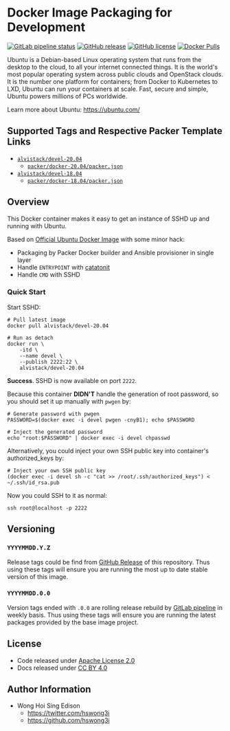 # Docker Image Packaging for Development

[![GitLab pipeline
status](https://img.shields.io/gitlab/pipeline/alvistack/docker-devel/master)](https://gitlab.com/alvistack/docker-devel/-/pipelines)
[![GitHub
release](https://img.shields.io/github/release/alvistack/docker-devel.svg)](https://github.com/alvistack/docker-devel/releases)
[![GitHub
license](https://img.shields.io/github/license/alvistack/docker-devel.svg)](https://github.com/alvistack/docker-devel/blob/master/LICENSE)
[![Docker
Pulls](https://img.shields.io/docker/pulls/alvistack/devel-20.04.svg)](https://hub.docker.com/r/alvistack/devel-20.04)

Ubuntu is a Debian-based Linux operating system that runs from the
desktop to the cloud, to all your internet connected things. It is the
world's most popular operating system across public clouds and OpenStack
clouds. It is the number one platform for containers; from Docker to
Kubernetes to LXD, Ubuntu can run your containers at scale. Fast, secure
and simple, Ubuntu powers millions of PCs worldwide.

Learn more about Ubuntu: <https://ubuntu.com/>

## Supported Tags and Respective Packer Template Links

  - [`alvistack/devel-20.04`](https://hub.docker.com/r/alvistack/devel-20.04)
      - [`packer/docker-20.04/packer.json`](https://github.com/alvistack/docker-devel/blob/master/packer/docker-20.04/packer.json)
  - [`alvistack/devel-18.04`](https://hub.docker.com/r/alvistack/devel-18.04)
      - [`packer/docker-18.04/packer.json`](https://github.com/alvistack/docker-devel/blob/master/packer/docker-18.04/packer.json)

## Overview

This Docker container makes it easy to get an instance of SSHD up and
running with Ubuntu.

Based on [Official Ubuntu Docker
Image](https://hub.docker.com/_/ubuntu/) with some minor hack:

  - Packaging by Packer Docker builder and Ansible provisioner in single
    layer
  - Handle `ENTRYPOINT` with
    [catatonit](https://github.com/openSUSE/catatonit)
  - Handle `CMD` with SSHD

### Quick Start

Start SSHD:

    # Pull latest image
    docker pull alvistack/devel-20.04
    
    # Run as detach
    docker run \
        -itd \
        --name devel \
        --publish 2222:22 \
        alvistack/devel-20.04

**Success**. SSHD is now available on port `2222`.

Because this container **DIDN'T** handle the generation of root
password, so you should set it up manually with `pwgen` by:

    # Generate password with pwgen
    PASSWORD=$(docker exec -i devel pwgen -cnyB1); echo $PASSWORD
    
    # Inject the generated password
    echo "root:$PASSWORD" | docker exec -i devel chpasswd

Alternatively, you could inject your own SSH public key into container's
authorized\_keys by:

    # Inject your own SSH public key
    (docker exec -i devel sh -c "cat >> /root/.ssh/authorized_keys") < ~/.ssh/id_rsa.pub

Now you could SSH to it as normal:

    ssh root@localhost -p 2222

## Versioning

### `YYYYMMDD.Y.Z`

Release tags could be find from [GitHub
Release](https://github.com/alvistack/docker-devel/releases) of this
repository. Thus using these tags will ensure you are running the most
up to date stable version of this image.

### `YYYYMMDD.0.0`

Version tags ended with `.0.0` are rolling release rebuild by [GitLab
pipeline](https://gitlab.com/alvistack/docker-devel/-/pipelines) in
weekly basis. Thus using these tags will ensure you are running the
latest packages provided by the base image project.

## License

  - Code released under [Apache License 2.0](LICENSE)
  - Docs released under [CC BY
    4.0](http://creativecommons.org/licenses/by/4.0/)

## Author Information

  - Wong Hoi Sing Edison
      - <https://twitter.com/hswong3i>
      - <https://github.com/hswong3i>
